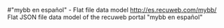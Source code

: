 #"mybb en español" - Flat file data model
http://es.recuweb.com/mybb/
Flat JSON file data model of the recuweb portal "mybb en español"
